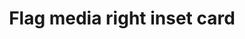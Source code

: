 ---
layout: pattern
categories: [patterns, card]
title: Flag media right inset card
type: [detail-page]
permalink: /patterns/card/card-flag-media-right-inset/
description: |
  This "flag" card has the image positioned on the right using the ```usa-card--media-right``` . In this example the image has padding around it. This is achieved by ading the class ```.usa-card__media--inset``` . The example in the html below shows how to apply. To see an example with the image at full height, see the [default flag](/patterns/card/card-flag-default/). _see more details on functionality on the [default card](/patterns/card) page_
overview: This "flag" card has the image positioned on the right and uses the option of having padding around the image.

usa-link: "https://designsystem.digital.gov/components/card/"
specification: 
spec:
cards:
  - title: Card 1
    content: card 1 content
    button: Learn more about card 1
    img: https://designsystem.digital.gov/img/introducing-uswds-2-0/built-to-grow--alt.jpg
    alt: placeholder image
    class: usa-card--media-right
    media-class: usa-card__media--inset
  - title: Card 2
    content: card 2 content
    button: Learn more about card 2
    img: https://designsystem.digital.gov/img/introducing-uswds-2-0/built-to-grow--alt.jpg
    alt: placeholder image
    class: usa-card--media-right
    media-class: usa-card__media--inset
  - title: Card 3
    content: card 3 content
    button: Learn more about card 3
    img: https://designsystem.digital.gov/img/introducing-uswds-2-0/built-to-grow--alt.jpg
    alt: placeholder image
    class: usa-card--media-right
    media-class: usa-card__media--inset

### Paths to view design and code... 
## designimg: can be used to show an image of the design until a coded version can be created. The htmlpath & csspath should be located in the pattens folder. Read more about creating coded components in /docs/creating-patterns 
# designimg: 
htmlpath: patterns/card/card-flag-media-right-inset.md
csspath: patterns/card/index.scss
---